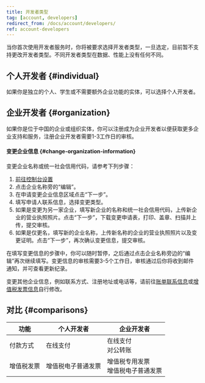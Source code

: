 ```yaml
---
title: 开发者类型
tag: [account, developers]
redirect_from: /docs/account/developers/
ref: account-developers
---
```


当你首次使用开发者服务时，你将被要求选择开发者类型，一旦选定，目前暂不支持更改开发者类型。不同开发者类型在数据、性能上没有任何不同。

## 个人开发者 {#individual}

如果你是独立的个人、学生或不需要额外企业功能的实体，可以选择个人开发者。

## 企业开发者 {#organization}

如果你是位于中国的企业或组织实体，你可以注册成为企业开发者以便获取更多企业支持和服务，注册企业开发者需要1-3工作日的审核。

#### 变更企业信息 {#change-organization-information}

变更企业名称或统一社会信用代码，请参考下列步骤：

1. [前往控制台设置](https://console.qweather.com/setting)
2. 点击企业名称旁的“编辑”。
3. 在申请变更企业信息区域点击“下一步”。
4. 填写申请人联系信息，选择变更类型。
5. 如果是变更为另一家企业，填写新企业的名称和统一社会信用代码，上传新企业的营业执照照片。点击“下一步”，下载变更申请表，打印、盖章、扫描并上传，提交审核。
6. 如果是仅更名，填写新的企业名称，上传新名称的企业的营业执照照片以及变更证明。点击“下一步”，再次确认变更信息，提交审核。

在填写变更信息的步骤中，你可以随时暂停，之后通过点击企业名称旁边的“编辑”再次继续填写。变更信息的审核需要3-5个工作日，审核通过后你将收到邮件通知，并可查看更新纪录。

变更其他企业信息，例如联系方式、注册地址或电话等，请前往[账单联系信息](https://console.qweather.com/finance/contact/)或[增值税发票信息](https://console.qweather.com/finance/vat-invoice/info/)自行修改。

## 对比 {#comparisons}

| 功能      | 个人开发者         | 企业开发者                             |
| ---------- | ------------------ | -------------------------------------- |
| 付款方式   | 在线支付           | 在线支付<br />对公转账                 |
| 增值税发票 | 增值税电子普通发票 | 增值税专用发票<br />增值税电子普通发票 |




